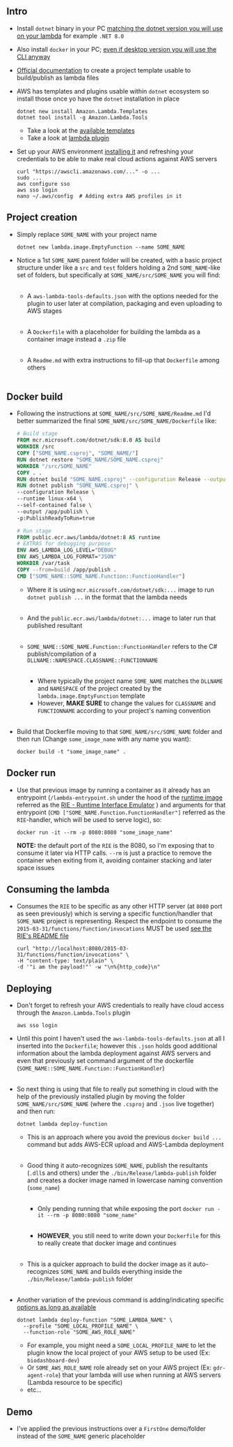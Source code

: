 ## Intro

* Install `dotnet` binary in your PC [matching the dotnet version
you will use on your lambda](https://dotnet.microsoft.com/download/dotnet)
for example `.NET 8.0`

* Also install `docker` in your PC;
[even if desktop version you will use the CLI anyway](https://www.docker.com/get-started/) 

* [Official documentation](https://docs.aws.amazon.com/lambda/latest/dg/csharp-image.html)
to create a project template usable to build/publish as lambda files

* AWS has templates and plugins usable within `dotnet` ecosystem
so install those once yo have the `dotnet` installation in place

    ```shell
    dotnet new install Amazon.Lambda.Templates
    dotnet tool install -g Amazon.Lambda.Tools
    ```
  * Take a look at the [available templates](https://github.com/aws/aws-lambda-dotnet#dotnet-cli-templates)
  * Take a look at [lambda plugin](https://github.com/aws/aws-extensions-for-dotnet-cli?tab=readme-ov-file#aws-extensions-for-net-cli)

* Set up your AWS environment [installing it](https://docs.aws.amazon.com/cli/latest/userguide/cli-chap-getting-started.html)
  and refreshing your credentials to be able to make real cloud actions
  against AWS servers

    ```shell
    curl "https://awscli.amazonaws.com/..." -o ...
    sudo ...
    aws configure sso
    aws sso login
    nano ~/.aws/config  # Adding extra AWS profiles in it
    ```


## Project creation

* Simply replace `SOME_NAME` with your project name

    ```shell
    dotnet new lambda.image.EmptyFunction --name SOME_NAME
    ```

* Notice a 1st `SOME_NAME` parent folder will be created, with
a basic project structure under like a `src` and `test` folders
holding a 2nd `SOME_NAME`-like set of folders, but specifically
at `SOME_NAME/src/SOME_NAME` you will find:
<br></br>

  * A `aws-lambda-tools-defaults.json` with the options needed
  for the plugin to user later at compilation, packaging and even
  uploading to AWS stages
<br></br>

  * A `Dockerfile` with a placeholder for building the lambda
  as a container image instead a `.zip` file
<br></br>

  * A `Readme.md` with extra instructions to fill-up that `Dockerfile`
  among others
<br></br>


## Docker build

* Following the instructions at `SOME_NAME/src/SOME_NAME/Readme.md` I'd
better summarized the final `SOME_NAME/src/SOME_NAME/Dockerfile` like:

    ```dockerfile
    # Build stage
    FROM mcr.microsoft.com/dotnet/sdk:8.0 AS build
    WORKDIR /src
    COPY ["SOME_NAME.csproj", "SOME_NAME/"]
    RUN dotnet restore "SOME_NAME/SOME_NAME.csproj"
    WORKDIR "/src/SOME_NAME"
    COPY . .
    RUN dotnet build "SOME_NAME.csproj" --configuration Release --output /app/build
    RUN dotnet publish "SOME_NAME.csproj" \
    --configuration Release \
    --runtime linux-x64 \
    --self-contained false \
    --output /app/publish \
    -p:PublishReadyToRun=true
    
    # Run stage
    FROM public.ecr.aws/lambda/dotnet:8 AS runtime
    # EXTRAS for debugging purpose
    ENV AWS_LAMBDA_LOG_LEVEL="DEBUG"
    ENV AWS_LAMBDA_LOG_FORMAT="JSON"
    WORKDIR /var/task
    COPY --from=build /app/publish .
    CMD ["SOME_NAME::SOME_NAME.Function::FunctionHandler"]
    ```
    * Where it is using `mcr.microsoft.com/dotnet/sdk:...` image to
    run `dotnet publish ...` in the format that the lambda needs
<br></br>

     * And the `public.ecr.aws/lambda/dotnet:...` image to later run that
     published resultant
<br></br>

     * `SOME_NAME::SOME_NAME.Function::FunctionHandler` refers to the C#
     publish/compilation of a `DLLNAME::NAMESPACE.CLASSNAME::FUNCTIONNAME`
<br></br>

       * Where typically the project name `SOME_NAME` matches the `DLLNAME`
       and `NAMESPACE` of the project created by the `lambda.image.EmptyFunction`
       template
       * However, **MAKE SURE** to change the values for `CLASSNAME`
       and `FUNCTIONNAME` according to your project's naming convention
<br></br>

* Build that Dockerfile moving to that `SOME_NAME/src/SOME_NAME`
folder and then run (Change `some_image_name` with any name you want):

  ```shell
  docker build -t "some_image_name" .
  ```


## Docker run

* Use that previous image by running a container as it already has
an entrypoint (`/lambda-entrypoint.sh` under the hood of the
[runtime image](https://gallery.ecr.aws/lambda/dotnet) referred as the
[RIE - Runtime Interface Emulator](https://github.com/aws/aws-lambda-runtime-interface-emulator)
) and arguments for that entrypoint (`CMD ["SOME_NAME.Function.FunctionHandler"]`
referred as the `RIE`-handler, which will be used to serve logic), so:

  ```shell
  docker run -it --rm -p 8080:8080 "some_image_name"
  ```
  **NOTE:** the default port of the `RIE` is the 8080, so I'm
  exposing that to consume it later via HTTP calls. `--rm`
  is just a practice to remove the container when exiting from it,
  avoiding container stacking and later space issues


## Consuming the lambda

* Consumes the `RIE` to be specific as any other HTTP server (at `8080`
port as seen previously) which is serving a specific function/handler
that `SOME_NAME` project is representing. Respect the
endpoint to consume the `2015-03-31/functions/function/invocations`
MUST be used [see the RIE's README file](https://github.com/aws/aws-lambda-runtime-interface-emulator)

  ```shell
  curl "http://localhost:8080/2015-03-31/functions/function/invocations" \
  -H "content-type: text/plain" \
  -d '"i am the payload!"' -w "\n%{http_code}\n"
  ```


## Deploying

* Don't forget to refresh your AWS credentials to really have cloud
access through the `Amazon.Lambda.Tools` plugin

    ```shell
    aws sso login
    ```

* Until this point I haven't used the `aws-lambda-tools-defaults.json`
at all I inserted into the `Dockerfile`; however this `.json`
holds good additional information about the lambda deployment
against AWS servers and even that previously set command argument
of the dockerfile (`SOME_NAME::SOME_NAME.Function::FunctionHandler`)
<br></br>

* So next thing is using that file to really put something in cloud
with the help of the previously installed plugin by moving the
folder `SOME_NAME/src/SOME_NAME` (where the `.csproj` and `.json` live
together) and then run:

    ```shell
    dotnet lambda deploy-function
    ```
    * This is an approach where you avoid the previous `docker build ...`
    command but adds AWS-ECR upload and AWS-Lambda deployment
<br></br>
    * Good thing it auto-recognizes `SOME_NAME`, publish the
    resultants (`.dll`s and others) under the `./bin/Release/lambda-publish`
    folder and creates a docker image named in lowercase naming
    convention (`some_name`)
<br></br>
      * Only pending running that while exposing the port
      `docker run -it --rm -p 8080:8080 "some_name"`
<br></br>

      * **HOWEVER**, you still need to write down your `Dockerfile`
      for this to really create that docker image and continues
<br></br>

    * This is a quicker approach to build the docker image as
      it auto-recognizes `SOME_NAME` and builds everything
      inside the `./bin/Release/lambda-publish` folder
<br></br>

* Another variation of the previous command is adding/indicating
specific [options as long as available](https://github.com/aws/aws-extensions-for-dotnet-cli?tab=readme-ov-file#deploy-function)

    ```shell
    dotnet lambda deploy-function "SOME_LAMBDA_NAME" \
      --profile "SOME_LOCAL_PROFILE_NAME" \
      --function-role "SOME_AWS_ROLE_NAME"
    ```
    * For example, you might need a `SOME_LOCAL_PROFILE_NAME` to let
    the plugin know the local project of your AWS setup
    to be used (Ex: `biodashboard-dev`)
    * Or `SOME_AWS_ROLE_NAME` role already set on your AWS project
    (Ex: `gdr-agent-role`) that your lambda will use when running at
    AWS servers (Lambda resource to be specific)
    * etc...


## Demo

* I've applied the previous instructions over a `FirstOne` demo/folder
instead of the `SOME_NAME` generic placeholder
